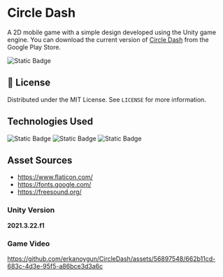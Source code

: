 # Circle Dash
A 2D mobile game with a simple design developed using the Unity game engine. You can download the current version of [Circle Dash](https://play.google.com/store/apps/details?id=erkanoygun.com&gl=TR) from the Google Play Store.

![Static Badge](https://img.shields.io/badge/relase-v1.0.0-blue)


## 📝 License
Distributed under the MIT License. See `LICENSE` for more information.

## Technologies Used
![Static Badge](https://img.shields.io/badge/Unity-black?style=for-the-badge&logo=Unity)
![Static Badge](https://img.shields.io/badge/C%23-black?style=for-the-badge&logo=csharp)
![Static Badge](https://img.shields.io/badge/Visual%20Studio%20Code-blue?style=for-the-badge&logo=visualstudiocode)

## Asset Sources
- https://www.flaticon.com/
- https://fonts.google.com/
- https://freesound.org/


### Unity Version
**2021.3.22.f1**

### Game Video

https://github.com/erkanoygun/CircleDash/assets/56897548/662b11cd-683c-4d3e-95f5-a86bce3d3a6c

